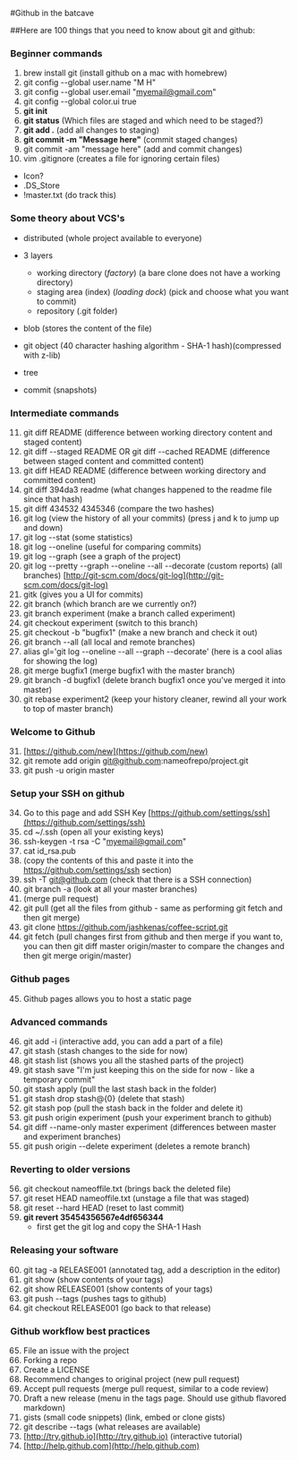 #Github in the batcave

##Here are 100 things that you need to know about git and github:

### Beginner commands
1. brew install git (install github on a mac with homebrew)
2. git config --global user.name "M H"
3. git config --global user.email "myemail@gmail.com"
4. git config --global color.ui true
5. **git init**
6. **git status** (Which files are staged and which need to be staged?)
7. **git add .** (add all changes to staging)
8. **git commit -m "Message here"** (commit staged changes)
9. git commit -am "message here" (add and commit changes)
10. vim .gitignore (creates a file for ignoring certain files)
  - Icon?
  - .DS_Store
  - !master.txt (do track this)

### Some theory about VCS's
  - distributed (whole project available to everyone)
  - 3 layers
    - working directory (*factory*) (a bare clone does not have a working directory)
    - staging area (index) (*loading dock*) (pick and choose what you want to commit)
    - repository (.git folder)

  - blob (stores the content of the file)
  - git object (40 character hashing algorithm - SHA-1 hash)(compressed with z-lib)
  - tree
  - commit (snapshots)

### Intermediate commands
11. git diff README (difference between working directory content and staged content)
12. git diff --staged README OR git diff --cached README (difference between staged content and committed content)
13. git diff HEAD README (difference between working directory and committed content)
14. git diff 394da3 readme (what changes happened to the readme file since that hash)
15. git diff 434532 4345346 (compare the two hashes)
16. git log (view the history of all your commits) (press j and k to jump up and down)
17. git log --stat (some statistics)
18. git log --oneline (useful for comparing commits)
19. git log --graph (see a graph of the project)
20. git log --pretty --graph --oneline --all --decorate (custom reports) (all branches) [http://git-scm.com/docs/git-log](http://git-scm.com/docs/git-log)
21. gitk (gives you a UI for commits)
22. git branch (which branch are we currently on?)
23. git branch experiment (make a branch called experiment)
24. git checkout experiment (switch to this branch)
25. git checkout -b "bugfix1" (make a new branch and check it out)
26. git branch --all (all local and remote branches)
27. alias gl='git log --oneline --all --graph --decorate' (here is a cool alias for showing the log)
28. git merge bugfix1 (merge bugfix1 with the master branch)
29. git branch -d bugfix1 (delete branch bugfix1 once you've merged it into master)
30. git rebase experiment2 (keep your history cleaner, rewind all your work to top of master branch)

### Welcome to Github

31. [https://github.com/new](https://github.com/new)
32. git remote add origin git@github.com:nameofrepo/project.git
33. git push -u origin master

### Setup your SSH on github
34. Go to this page and add SSH Key [https://github.com/settings/ssh](https://github.com/settings/ssh)
35. cd ~/.ssh (open all your existing keys)
36. ssh-keygen -t rsa -C "myemail@gmail.com"
37. cat id_rsa.pub
38. (copy the contents of this and paste it into the https://github.com/settings/ssh section)
39. ssh -T git@github.com (check that there is a SSH connection)
40. git branch -a (look at all your master branches)
41. (merge pull request)
42. git pull (get all the files from github - same as performing git fetch and then git merge)
43. git clone https://github.com/jashkenas/coffee-script.git
44. git fetch (pull changes first from github and then merge if you want to, you can then git diff master origin/master to compare the changes and then git merge origin/master)

### Github pages
45. Github pages allows you to host a static page

### Advanced commands
46. git add -i (interactive add, you can add a part of a file)
47. git stash (stash changes to the side for now)
48. git stash list (shows you all the stashed parts of the project)
49. git stash save "I'm just keeping this on the side for now - like a temporary commit"
50. git stash apply (pull the last stash back in the folder)
41. git stash drop stash@{0} (delete that stash)
52. git stash pop (pull the stash back in the folder and delete it)
53. git push origin experiment (push your experiment branch to github)
54. git diff --name-only master experiment (differences between master and experiment branches)
55. git push origin --delete experiment (deletes a remote branch)

### Reverting to older versions
56. git checkout nameoffile.txt (brings back the deleted file)
57. git reset HEAD nameoffile.txt (unstage a file that was staged)
58. git reset --hard HEAD (reset to last commit)
59. **git revert 35454356567e4df656344**
    - first get the git log and copy the SHA-1 Hash

### Releasing your software
60. git tag -a RELEASE001 (annotated tag, add a description in the editor)
61. git show (show contents of your tags)
62. git show RELEASE001 (show contents of your tags)
63. git push --tags (pushes tags to github)
64. git checkout RELEASE001 (go back to that release)

### Github workflow best practices
65. File an issue with the project
66. Forking a repo
67. Create a LICENSE
68. Recommend changes to original project (new pull request)
70. Accept pull requests (merge pull request, similar to a code review)
71. Draft a new release (menu in the tags page. Should use github flavored markdown)
72. gists (small code snippets) (link, embed or clone gists)
73. git describe --tags (what releases are available)
74. [http://try.github.io](http://try.github.io) (interactive tutorial)
75. [http://help.github.com](http://help.github.com)

